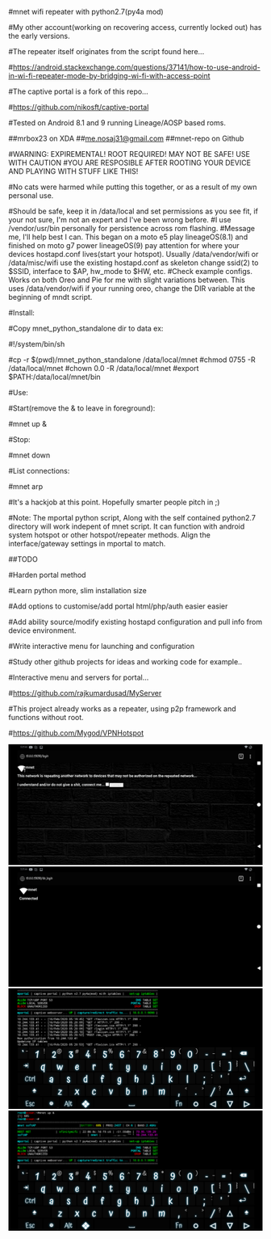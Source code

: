 #mnet wifi repeater with python2.7(py4a mod)

#My other account(working on recovering access, currently locked out) has the early versions.

#The repeater itself originates from the script found here...

#https://android.stackexchange.com/questions/37141/how-to-use-android-in-wi-fi-repeater-mode-by-bridging-wi-fi-with-access-point

#The captive portal is a fork of this repo...

#https://github.com/nikosft/captive-portal


#Tested on Android 8.1 and 9 running Lineage/AOSP based roms.

##mrbox23 on XDA
##me.nosaj31@gmail.com
##mnet-repo on Github


#WARNING: EXPIREMENTAL! ROOT REQUIRED! MAY NOT BE SAFE! USE WITH CAUTION
#YOU ARE RESPOSIBLE AFTER ROOTING YOUR DEVICE AND PLAYING WITH STUFF LIKE THIS!


#No cats were harmed while putting this together, or as a result of my own personal use.


#Should be safe, keep it in /data/local and set permissions as you see fit, if your not sure, I'm not an expert and I've been wrong before. 
#I use /vendor/usr/bin personally for persistence across rom flashing. 
#Message me, I'll help best I can. This began on a moto e5 play lineageOS(8.1) and finished on moto g7 power lineageOS(9) pay attention for where your devices hostapd.conf lives(start your hotspot). Usually /data/vendor/wifi or /data/misc/wifi use the existing hostapd.conf as skeleton change ssid(2) to $SSID, interface to $AP, hw_mode to $HW, etc. 
#Check example configs.  Works on both Oreo and Pie for me with slight variations between. This uses /data/vendor/wifi if your running oreo, change the DIR variable at the beginning of mndt script.


#Install: 


#Copy mnet_python_standalone dir to data ex:

#!/system/bin/sh

#cp -r $(pwd)/mnet_python_standalone /data/local/mnet
#chmod 0755 -R /data/local/mnet
#chown 0.0 -R /data/local/mnet
#export $PATH:/data/local/mnet/bin


#Use:

#Start(remove the & to leave in foreground):

#mnet up &

#Stop:

#mnet down

#List connections:

#mnet arp

#It's a hackjob at this point. Hopefully smarter people pitch in ;)

#Note: The mportal python script, Along with the self contained python2.7 directory will work indepent of mnet script. It can function with android system hotspot or other hotspot/repeater methods. Align the interface/gateway settings in mportal to match. 

##TODO

#Harden portal method

#Learn python more, slim installation size

#Add options to customise/add portal html/php/auth easier  easier

#Add ability source/modify existing hostapd configuration and pull info from device environment.

#Write interactive menu for launching and configuration

#Study other github projects for ideas and working code for example.. 

#Interactive menu and servers for portal...
  
#https://github.com/rajkumardusad/MyServer

#This project already works as a repeater, using p2p framework and functions without root.

#https://github.com/Mygod/VPNHotspot

![Included captive portal page(It's click-through. Commented out within mportal is the user/password config it had originally)](https://github.com/mnet-repo/mnet/blob/master/Screenshot_20200216-052137_Firefox_Beta.png)
![Connected confirmation](https://github.com/mnet-repo/mnet/blob/master/Screenshot_20200216-052159_Firefox_Beta.png)
![Example client connection output](https://github.com/mnet-repo/mnet/blob/master/Screenshot_20200216-052250_Terminal_Emulator.png)
![Example output](https://github.com/mnet-repo/mnet/blob/master/Screenshot_20200216-051256_Terminal_Emulator.png)


